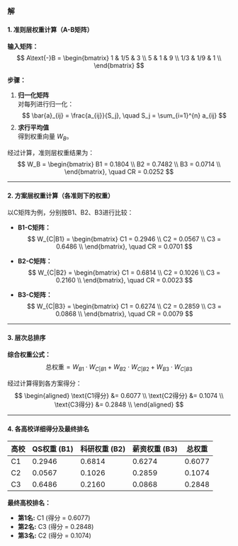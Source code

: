### 解

#### 1. 准则层权重计算（A-B矩阵）

**输入矩阵：**
$$
A\text{-}B = \begin{bmatrix}
1 & 1/5 & 3 \\
5 & 1 & 9 \\
1/3 & 1/9 & 1 \\
\end{bmatrix}
$$

**步骤：**
1. **归一化矩阵**  
   对每列进行归一化：
   $$
   \bar{a}_{ij} = \frac{a_{ij}}{S_j}, \quad S_j = \sum_{i=1}^{n} a_{ij}
   $$
2. **求行平均值**  
   得到权重向量 $W_B$。

经过计算，准则层权重结果为：
$$
W_B = \begin{bmatrix}
B1 = 0.1804 \\
B2 = 0.7482 \\
B3 = 0.0714 \\
\end{bmatrix}, \quad CR = 0.0252
$$

---

#### 2. 方案层权重计算（各准则下的权重）

以C矩阵为例，分别按B1、B2、B3进行比较：

- **B1-C矩阵：**
$$
W_{C|B1} = \begin{bmatrix}
C1 = 0.2946 \\
C2 = 0.0567 \\
C3 = 0.6486 \\
\end{bmatrix}, \quad CR = 0.0701
$$

- **B2-C矩阵：**
$$
W_{C|B2} = \begin{bmatrix}
C1 = 0.6814 \\
C2 = 0.1026 \\
C3 = 0.2160 \\
\end{bmatrix}, \quad CR = 0.0023
$$

- **B3-C矩阵：**
$$
W_{C|B3} = \begin{bmatrix}
C1 = 0.6274 \\
C2 = 0.2859 \\
C3 = 0.0868 \\
\end{bmatrix}, \quad CR = 0.0079
$$

---

#### 3. 层次总排序

**综合权重公式：**
$$
\text{总权重} = W_{B1} \cdot W_{C|B1} + W_{B2} \cdot W_{C|B2} + W_{B3} \cdot W_{C|B3}
$$

经过计算得到各方案得分：
$$
\begin{aligned}
\text{C1得分} &= 0.6077 \\
\text{C2得分} &= 0.1074 \\
\text{C3得分} &= 0.2848 \\
\end{aligned}
$$

---

#### 4. 各高校详细得分及最终排名

| 高校 | QS权重 (B1) | 科研权重 (B2) | 薪资权重 (B3) | 总权重  |
|------|-------------|---------------|---------------|---------|
| C1   | 0.2946      | 0.6814        | 0.6274        | 0.6077  |
| C2   | 0.0567      | 0.1026        | 0.2859        | 0.1074  |
| C3   | 0.6486      | 0.2160        | 0.0868        | 0.2848  |

**最终高校排名：**
- **第1名:** C1 (得分 = 0.6077)
- **第2名:** C3 (得分 = 0.2848)
- **第3名:** C2 (得分 = 0.1074)